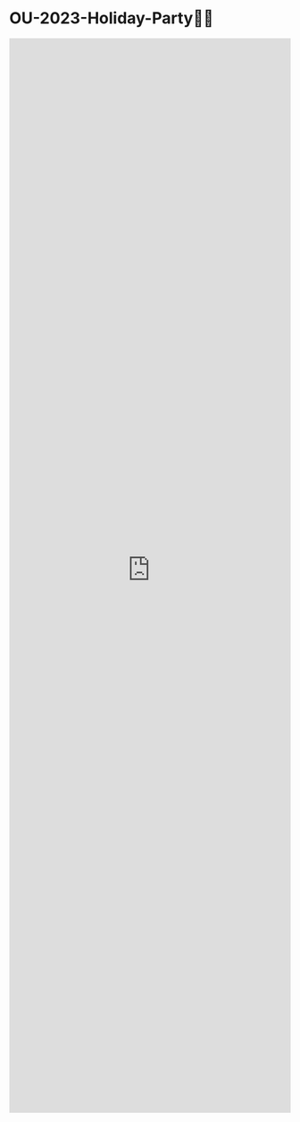 # OU-2023-Holiday-Party🪩🕺
<iframe
	src="https://radames-real-time-latent-consistency-model.hf.space"
	frameborder="0"
	width="100%"
	height="1920"
></iframe>
